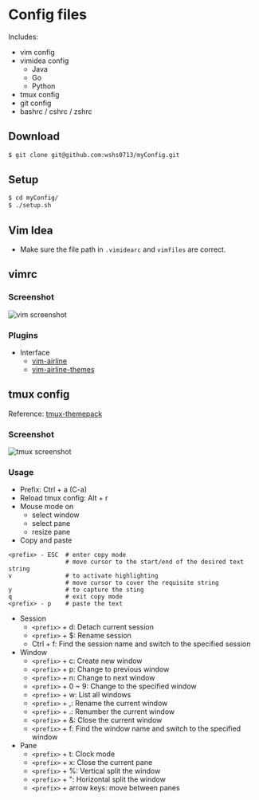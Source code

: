 # Config files

Includes:

- vim config
- vimidea config
  - Java
  - Go
  - Python
- tmux config
- git config
- bashrc / cshrc / zshrc

## Download  

```bash
$ git clone git@github.com:wshs0713/myConfig.git
```

## Setup

```bash
$ cd myConfig/
$ ./setup.sh
```

## Vim Idea

- Make sure the file path in `.vimidearc` and `vimfiles` are correct.

## vimrc

### Screenshot

![vim screenshot](https://i.imgur.com/ZPO1bjX.png)

### Plugins

- Interface
  - [vim-airline](https://github.com/vim-airline/vim-airline)
  - [vim-airline-themes](https://github.com/vim-airline/vim-airline-themes)

## tmux config

Reference: [tmux-themepack](https://github.com/jimeh/tmux-themepack/blob/master/powerline/default/cyan.tmuxtheme)

### Screenshot

![tmux screenshot](https://i.imgur.com/QHZYKLl.png)

### Usage

- Prefix: Ctrl + a (C-a)
- Reload tmux config: Alt + r
- Mouse mode on
  - select window
  - select pane
  - resize pane
- Copy and paste

```shell
<prefix> - ESC  # enter copy mode
                # move cursor to the start/end of the desired text string
v               # to activate highlighting
                # move cursor to cover the requisite string
y               # to capture the sting
q               # exit copy mode
<prefix> - p    # paste the text
```

- Session
  - `<prefix>` + d: Detach current session
  - `<prefix>` + $: Rename session
  - Ctrl + f: Find the session name and switch to the specified session
- Window
  - `<prefix>` + c: Create new window
  - `<prefix>` + p: Change to previous window
  - `<prefix>` + n: Change to next window
  - `<prefix>` + 0 ~ 9: Change to the specified window
  - `<prefix>` + w: List all windows
  - `<prefix>` + ,: Rename the current window
  - `<prefix>` + .: Renumber the current window
  - `<prefix>` + &: Close the current window
  - `<prefix>` + f: Find the window name and switch to the specified window
- Pane
  - `<prefix>` + t: Clock mode
  - `<prefix>` + x: Close the current pane
  - `<prefix>` + %: Vertical split the window
  - `<prefix>` + ": Horizontal split the window
  - `<prefix>` + arrow keys: move between panes

